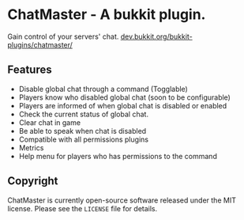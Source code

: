 ChatMaster - A bukkit plugin.
==========
Gain control of your servers' chat. [dev.bukkit.org/bukkit-plugins/chatmaster/](http://dev.bukkit.org/bukkit-plugins/chatmaster/)

Features
----------
* Disable global chat through a command (Togglable)
* Players know who disabled global chat (soon to be configurable)
* Players are informed of when global chat is disabled or enabled
* Check the current status of global chat.
* Clear chat in game
* Be able to speak when chat is disabled
* Compatible with all permissions plugins
* Metrics
* Help menu for players who has permissions to the command

Copyright
------------
ChatMaster is currently open-source software released under the MIT license. Please see the `LICENSE` file for details.
